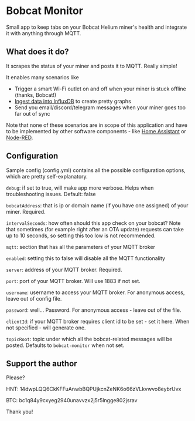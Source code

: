 # Bobcat Monitor

Small app to keep tabs on your Bobcat Helium miner's health and integrate it with anything through MQTT.

## What does it do?

It scrapes the status of your miner and posts it to MQTT. Really simple!

It enables many scenarios like
  
  - Trigger a smart Wi-Fi outlet on and off when your miner is stuck offline (thanks, Bobcat!)
  - [Ingest data into InfluxDB](https://www.influxdata.com/integration/mqtt-monitoring/) to create pretty graphs
  - Send you email/discord/telegram messages when your miner goes too far out of sync

Note that none of these scenarios are in scope of this application and have to be implemented by other software components - like [Home Assistant](https://www.home-assistant.io) or [Node-RED](https://nodered.org).

## Configuration

Sample config (config.yml) contains all the possible configuration options, which are pretty self-explanatory.

`debug`: if set to true, will make app more verbose. Helps when troubleshooting issues. Default: false

`bobcatAddress`: that is ip or domain name (if you have one assigned) of your miner. Required.

`intervalSeconds`: how often should this app check on your bobcat? Note that sometimes (for example right after an OTA update) requests can take up to 10 seconds, so setting this too low is not recommended.

`mqtt`: section that has all the parameters of your MQTT broker

`enabled`: setting this to false will disable all the MQTT functionality

`server`: address of your MQTT broker. Required.

`port`: port of your MQTT broker. Will use 1883 if not set.

`username`: username to access your MQTT broker. For anonymous access, leave out of config file.

`password`: well... Password. For anonymous access - leave out of the file.

`clientId`: if your MQTT broker requires client id to be set - set it here. When not specified - will generate one.

`topicRoot`: topic under which all the bobcat-related messages will be posted. Defaults to `bobcat-monitor` when not set.


## Support the author

Please?

HNT: 14dwpLQQ6CkKFFuAnwbBQPUjkcnZeNK6o66zVLkvwvo8eybrUvx

BTC: bc1q84y9cxyeg2940unavvzx2j5r5lngge802jsrav

Thank you!